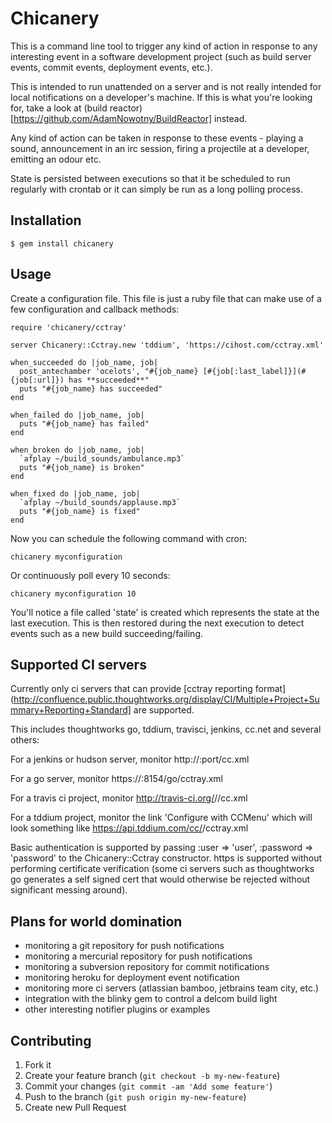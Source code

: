 # Chicanery

This is a command line tool to trigger any kind of action in response to any interesting event in a software development project (such as build server events, commit events, deployment events, etc.).

This is intended to run unattended on a server and is not really intended for local notifications on a developer's machine.  If this is what you're looking for, take a look at (build reactor)[https://github.com/AdamNowotny/BuildReactor] instead.

Any kind of action can be taken in response to these events - playing a sound, announcement in an irc session, firing a projectile at a developer, emitting an odour etc.

State is persisted between executions so that it be scheduled to run regularly with crontab or it can simply be run as a long polling process.

## Installation

    $ gem install chicanery

## Usage

Create a configuration file.  This file is just a ruby file that can make use of a few configuration and callback methods:

    require 'chicanery/cctray'

    server Chicanery::Cctray.new 'tddium', 'https://cihost.com/cctray.xml'

    when_succeeded do |job_name, job|
      post_antechamber 'ocelots', "#{job_name} [#{job[:last_label]}](#{job[:url]}) has **succeeded**"
      puts "#{job_name} has succeeded"
    end

    when_failed do |job_name, job|
      puts "#{job_name} has failed"
    end

    when_broken do |job_name, job|
      `afplay ~/build_sounds/ambulance.mp3`
      puts "#{job_name} is broken"
    end

    when_fixed do |job_name, job|
      `afplay ~/build_sounds/applause.mp3`
      puts "#{job_name} is fixed"
    end

Now you can schedule the following command with cron:

    chicanery myconfiguration

Or continuously poll every 10 seconds:

    chicanery myconfiguration 10

You'll notice a file called 'state' is created which represents the state at the last execution.  This is then restored during the next execution to detect events such as a new build succeeding/failing.

## Supported CI servers

Currently only ci servers that can provide [cctray reporting format](http://confluence.public.thoughtworks.org/display/CI/Multiple+Project+Summary+Reporting+Standard] are supported.

This includes thoughtworks go, tddium, travisci, jenkins, cc.net and several others:

For a jenkins or hudson server, monitor http://<jenkins-server>:port/cc.xml

For a go server, monitor https://<go-server>:8154/go/cctray.xml

For a travis ci project, monitor http://travis-ci.org/<owner>/<project>/cc.xml

For a tddium project, monitor the link 'Configure with CCMenu' which will look something like https://api.tddium.com/cc/<long string>/cctray.xml

Basic authentication is supported by passing :user => 'user', :password => 'password' to the Chicanery::Cctray constructor.  https is supported without performing certificate verification (some ci servers such as thoughtworks go generates a self signed cert that would otherwise be rejected without significant messing around).

## Plans for world domination

* monitoring a git repository for push notifications
* monitoring a mercurial repository for push notifications
* monitoring a subversion repository for commit notifications
* monitoring heroku for deployment event notification
* monitoring more ci servers (atlassian bamboo, jetbrains team city, etc.)
* integration with the blinky gem to control a delcom build light
* other interesting notifier plugins or examples

## Contributing

1. Fork it
2. Create your feature branch (`git checkout -b my-new-feature`)
3. Commit your changes (`git commit -am 'Add some feature'`)
4. Push to the branch (`git push origin my-new-feature`)
5. Create new Pull Request

